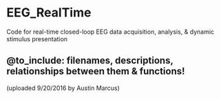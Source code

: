 # EEG_RealTime
Code for real-time closed-loop EEG data acquisition, analysis, &amp; dynamic stimulus presentation

## @to_include: filenames, descriptions, relationships between them & functions!

(uploaded 9/20/2016 by Austin Marcus)


